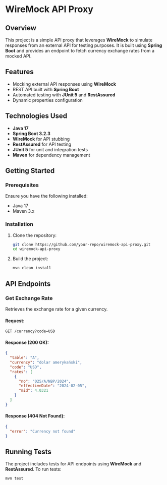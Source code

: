 # WireMock API Proxy

## Overview

This project is a simple API proxy that leverages **WireMock** to simulate responses from an external API for testing
purposes. It is built using **Spring Boot** and provides an endpoint to fetch currency exchange rates from a mocked API.

## Features

- Mocking external API responses using **WireMock**
- REST API built with **Spring Boot**
- Automated testing with **JUnit 5** and **RestAssured**
- Dynamic properties configuration

## Technologies Used

- **Java 17**
- **Spring Boot 3.2.3**
- **WireMock** for API stubbing
- **RestAssured** for API testing
- **JUnit 5** for unit and integration tests
- **Maven** for dependency management

## Getting Started

### Prerequisites

Ensure you have the following installed:

- Java 17
- Maven 3.x

### Installation

1. Clone the repository:

   ```sh
   git clone https://github.com/your-repo/wiremock-api-proxy.git
   cd wiremock-api-proxy
   ```

2. Build the project:

   ```sh
   mvn clean install
   ```

## API Endpoints

### Get Exchange Rate

Retrieves the exchange rate for a given currency.

#### Request:

```
GET /currency?code=USD
```

#### Response (200 OK):

```json
{
  "table": "A",
  "currency": "dolar amerykański",
  "code": "USD",
  "rates": [
    {
      "no": "025/A/NBP/2024",
      "effectiveDate": "2024-02-05",
      "mid": 4.0321
    }
  ]
}

```

#### Response (404 Not Found):

```json
{
  "error": "Currency not found"
}
```

## Running Tests

The project includes tests for API endpoints using **WireMock** and **RestAssured**. To run tests:

```sh
mvn test
```

